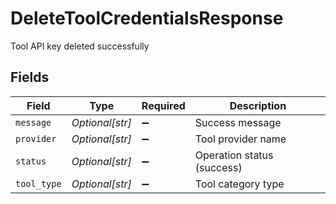 # DeleteToolCredentialsResponse

Tool API key deleted successfully


## Fields

| Field                      | Type                       | Required                   | Description                |
| -------------------------- | -------------------------- | -------------------------- | -------------------------- |
| `message`                  | *Optional[str]*            | :heavy_minus_sign:         | Success message            |
| `provider`                 | *Optional[str]*            | :heavy_minus_sign:         | Tool provider name         |
| `status`                   | *Optional[str]*            | :heavy_minus_sign:         | Operation status (success) |
| `tool_type`                | *Optional[str]*            | :heavy_minus_sign:         | Tool category type         |